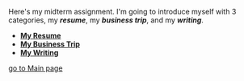 Here's my midterm assignment.
I'm going to introduce myself with 3 categories, my ***resume***, my ***business trip***, and my ***writing***.

* [**My Resume**](/Midterm/My-Resume/My-Resume.html)
* [**My Business Trip**](/Midterm/My-Business-Trip/My-BusinessTrip.html)
* [**My Writing**](/Midterm/My-Writing/My-Writing.html)




[go to Main page](/index.html)
